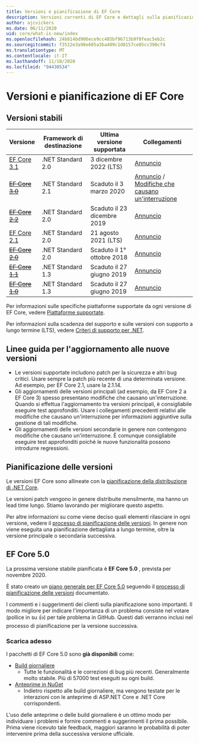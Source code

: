 ```yaml
---
title: Versioni e pianificazione di EF Core
description: Versioni correnti di EF Core e dettagli sulla pianificazione per le versioni future
author: ajcvickers
ms.date: 06/11/2020
uid: core/what-is-new/index
ms.openlocfilehash: 24b814bd906ece9cc485bf96713b9f8feac5eb2c
ms.sourcegitcommit: f3512e3a98e685a3ba409c1d0157ce85cc390cf4
ms.translationtype: MT
ms.contentlocale: it-IT
ms.lasthandoff: 11/10/2020
ms.locfileid: "94430534"
---
```

# <a name="ef-core-releases-and-planning"></a>Versioni e pianificazione di EF Core

## <a name="stable-releases"></a>Versioni stabili

| Versione | Framework di destinazione | Ultima versione supportata | Collegamenti
|:--------|------------------|-----------------|------
| [EF Core 3.1](https://www.nuget.org/packages/Microsoft.EntityFrameworkCore) | .NET Standard 2.0 | 3 dicembre 2022 (LTS) | [Annuncio](https://devblogs.microsoft.com/dotnet/announcing-entity-framework-core-3-1-and-entity-framework-6-4/)
| ~~[EF Core 3.0](https://www.nuget.org/packages/Microsoft.EntityFrameworkCore/3.0.3)~~ | .NET Standard 2.1 | Scaduto il 3 marzo 2020 | [Annuncio](https://devblogs.microsoft.com/dotnet/announcing-ef-core-3-0-and-ef-6-3-general-availability/) / [Modifiche che causano un'interruzione](xref:core/what-is-new/ef-core-3.x/breaking-changes)
| ~~[EF Core 2.2](https://www.nuget.org/packages/Microsoft.EntityFrameworkCore/2.2.6)~~ | .NET Standard 2.0 | Scaduto il 23 dicembre 2019 | [Annuncio](https://devblogs.microsoft.com/dotnet/announcing-entity-framework-core-2-2/)
| [EF Core 2.1](https://www.nuget.org/packages/Microsoft.EntityFrameworkCore/2.1.14) | .NET Standard 2.0 | 21 agosto 2021 (LTS) | [Annuncio](https://devblogs.microsoft.com/dotnet/announcing-entity-framework-core-2-1/)
| ~~[EF Core 2.0](https://www.nuget.org/packages/Microsoft.EntityFrameworkCore/2.0.3)~~ | .NET Standard 2.0 | Scaduto il 1° ottobre 2018 | [Annuncio](https://devblogs.microsoft.com/dotnet/announcing-entity-framework-core-2-0/)
| ~~[EF Core 1.1](https://www.nuget.org/packages/Microsoft.EntityFrameworkCore/1.1.6)~~ | .NET Standard 1.3 | Scaduto il 27 giugno 2019 | [Annuncio](https://devblogs.microsoft.com/dotnet/announcing-entity-framework-core-1-1/)
| ~~[EF Core 1.0](https://www.nuget.org/packages/Microsoft.EntityFrameworkCore/1.0.6)~~ | .NET Standard 1.3 | Scaduto il 27 giugno 2019 | [Annuncio](https://devblogs.microsoft.com/dotnet/entity-framework-core-1-0-0-available/)

Per informazioni sulle specifiche piattaforme supportate da ogni versione di EF Core, vedere [Piattaforme supportate](xref:core/miscellaneous/platforms).

Per informazioni sulla scadenza del supporto e sulle versioni con supporto a lungo termine (LTS), vedere [Criteri di supporto per .NET](https://dotnet.microsoft.com/platform/support/policy/dotnet-core).

## <a name="guidance-on-updating-to-new-releases"></a>Linee guida per l'aggiornamento alle nuove versioni

* Le versioni supportate includono patch per la sicurezza e altri bug critici. Usare sempre la patch più recente di una determinata versione. Ad esempio, per EF Core 2.1, usare la 2.1.14.
* Gli aggiornamenti delle versioni principali (ad esempio, da EF Core 2 a EF Core 3) spesso presentano modifiche che causano un'interruzione. Quando si effettua l'aggiornamento tra versioni principali, è consigliabile eseguire test approfonditi. Usare i collegamenti precedenti relativi alle modifiche che causano un'interruzione per informazioni aggiuntive sulla gestione di tali modifiche.
* Gli aggiornamenti delle versioni secondarie in genere non contengono modifiche che causano un'interruzione. È comunque consigliabile eseguire test approfonditi poiché le nuove funzionalità possono introdurre regressioni.

## <a name="release-planning-and-schedules"></a>Pianificazione delle versioni

Le versioni EF Core sono allineate con la [pianificazione della distribuzione di .NET Core](https://github.com/dotnet/core/blob/master/roadmap.md).

Le versioni patch vengono in genere distribuite mensilmente, ma hanno un lead time lungo.
Stiamo lavorando per migliorare questo aspetto.

Per altre informazioni su come viene deciso quali elementi rilasciare in ogni versione, vedere il [processo di pianificazione delle versioni](xref:core/what-is-new/release-planning).
In genere non viene eseguita una pianificazione dettagliata a lungo termine, oltre la versione principale o secondaria successiva.

## <a name="ef-core-50"></a>EF Core 5.0

La prossima versione stabile pianificata è **EF Core 5.0** , prevista per novembre 2020.

È stato creato un [piano generale per EF Core 5.0](xref:core/what-is-new/ef-core-5.0/plan) seguendo il [processo di pianificazione delle versioni](xref:core/what-is-new/release-planning) documentato.

I commenti e i suggerimenti dei clienti sulla pianificazione sono importanti.
Il modo migliore per indicare l'importanza di un problema consiste nel votare (pollice in su 👍) per tale problema in GitHub.
Questi dati verranno inclusi nel processo di pianificazione per la versione successiva.

### <a name="get-it-now"></a>Scarica adesso

I pacchetti di EF Core 5.0 sono **già disponibili** come:

* [Build giornaliere](https://github.com/dotnet/aspnetcore/blob/master/docs/DailyBuilds.md)
  * Tutte le funzionalità e le correzioni di bug più recenti. Generalmente molto stabile. Più di 57000 test eseguiti su ogni build.
* [Anteprime in NuGet](https://www.nuget.org/packages/Microsoft.EntityFrameworkCore)
  * Indietro rispetto alle build giornaliere, ma vengono testate per le interazioni con le anteprime di ASP.NET Core e .NET Core corrispondenti.

L'uso delle anteprime o delle build giornaliere è un ottimo modo per individuare i problemi e fornire commenti e suggerimenti il prima possibile.
Prima viene ricevuto tale feedback, maggiori saranno le probabilità di poter intervenire prima della successiva versione ufficiale.

